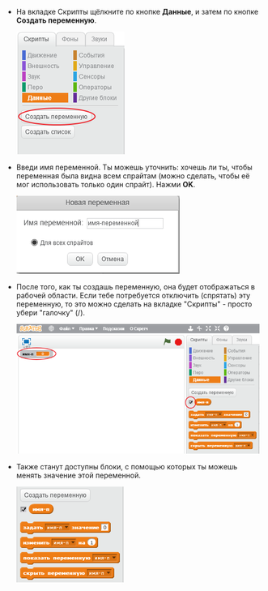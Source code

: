 + На вкладке Скрипты щёлкните по кнопке **Данные**, и затем по кнопке **Создать переменную**.
    
    ![Блоки данных](images/data-blocks.png)

+ Введи имя переменной. Ты можешь уточнить: хочешь ли ты, чтобы переменная была видна всем спрайтам (можно сделать, чтобы её мог использовать только один спрайт). Нажми **OK**.
    
    ![Создание переменной](images/create-variable.png)

+ После того, как ты создашь переменную, она будет отображаться в рабочей области. Если тебе потребуется отключить (спрятать) эту переменную, то это можно сделать на вкладке "Скрипты" - просто убери "галочку" (\/).
    
    ![Блоки переменной](images/variable-show.png)

+ Также станут доступны блоки, с помощью которых ты можешь менять значение этой переменной.
    
    ![Блоки переменной](images/variable-blocks.png)